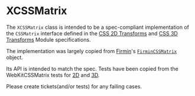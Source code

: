 XCSSMatrix
==========

The `XCSSMatrix` class is intended to be a spec-compliant implementation of
the `CSSMatrix` interface defined in the [CSS 2D Transforms][2d] and
[CSS 3D Transforms][3d] Module specifications.

The implementation was largely copied from [Firmin](http://extralogical.net/projects/firmin/)'s [`FirminCSSMatrix`](https://github.com/beastaugh/firmin/blob/master/src/matrix.js) object.

Its API is intended to match the spec. Tests have been copied from the WebKitCSSMatrix tests for [2D](2dtests) and [3D](3dtests).

Please create tickets(and/or tests) for any failing cases.

  [2d]: http://www.w3.org/TR/2011/WD-css3-2d-transforms-20111215/#cssmatrix-interface
  [2dtests]: [http://src.chromium.org/svn/branches/WebKit/472/LayoutTests/transforms/cssmatrix-2d-interface.xhtml]
  [3d]: http://www.w3.org/TR/2009/WD-css3-3d-transforms-20090320/#cssmatrix-interface
  [3dtests]: [http://src.chromium.org/svn/branches/WebKit/472/LayoutTests/transforms/cssmatrix-3d-interface.xhtml]
